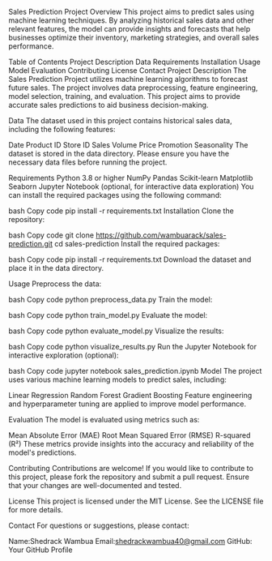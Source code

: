 Sales Prediction Project
Overview
This project aims to predict sales using machine learning techniques. By analyzing historical sales data and other relevant features, the model can provide insights and forecasts that help businesses optimize their inventory, marketing strategies, and overall sales performance.

Table of Contents
Project Description
Data
Requirements
Installation
Usage
Model
Evaluation
Contributing
License
Contact
Project Description
The Sales Prediction Project utilizes machine learning algorithms to forecast future sales. The project involves data preprocessing, feature engineering, model selection, training, and evaluation. This project aims to provide accurate sales predictions to aid business decision-making.

Data
The dataset used in this project contains historical sales data, including the following features:

Date
Product ID
Store ID
Sales Volume
Price
Promotion
Seasonality
The dataset is stored in the data directory. Please ensure you have the necessary data files before running the project.

Requirements
Python 3.8 or higher
NumPy
Pandas
Scikit-learn
Matplotlib
Seaborn
Jupyter Notebook (optional, for interactive data exploration)
You can install the required packages using the following command:

bash
Copy code
pip install -r requirements.txt
Installation
Clone the repository:

bash
Copy code
git clone https://github.com/wambuarack/sales-prediction.git
cd sales-prediction
Install the required packages:

bash
Copy code
pip install -r requirements.txt
Download the dataset and place it in the data directory.

Usage
Preprocess the data:

bash
Copy code
python preprocess_data.py
Train the model:

bash
Copy code
python train_model.py
Evaluate the model:

bash
Copy code
python evaluate_model.py
Visualize the results:

bash
Copy code
python visualize_results.py
Run the Jupyter Notebook for interactive exploration (optional):

bash
Copy code
jupyter notebook sales_prediction.ipynb
Model
The project uses various machine learning models to predict sales, including:

Linear Regression
Random Forest
Gradient Boosting
Feature engineering and hyperparameter tuning are applied to improve model performance.

Evaluation
The model is evaluated using metrics such as:

Mean Absolute Error (MAE)
Root Mean Squared Error (RMSE)
R-squared (R²)
These metrics provide insights into the accuracy and reliability of the model's predictions.

Contributing
Contributions are welcome! If you would like to contribute to this project, please fork the repository and submit a pull request. Ensure that your changes are well-documented and tested.

License
This project is licensed under the MIT License. See the LICENSE file for more details.

Contact
For questions or suggestions, please contact:

Name:Shedrack Wambua
Email:shedrackwambua40@gmail.com
GitHub: Your GitHub Profile

